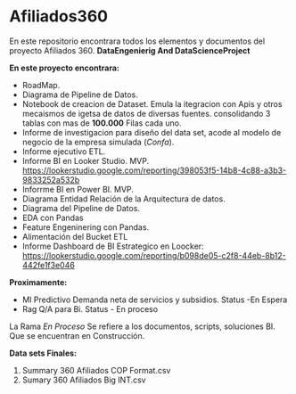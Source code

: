 # Afiliados360
En este repositorio encontrara todos los elementos y documentos del proyecto Afiliados 360.
**DataEngenierig And DataScienceProject**

**En este proyecto encontrara:**

  * RoadMap.
  * Diagrama de Pipeline de Datos.
  * Notebook de creacion de Dataset. Emula la itegracion con Apis y otros mecaismos de igetsa de datos de diversas fuentes. 
    consolidando 3 tablas con mas de **100.000** Filas cada uno.
  * Informe de investigacion para diseño del data set, acode al modelo de negocio de la empresa simulada (*Confa*).
  * Informe ejecutivo ETL.
  * Informe BI en Looker Studio. MVP. https://lookerstudio.google.com/reporting/398053f5-14b8-4c88-a3b3-9833252a532b
  * Inforrme BI en Power BI. MVP.
  * Diagrama Entidad Relación de la Arquitectura de datos.
  * Diagrama del Pipeline de Datos.
  * EDA con Pandas
  * Feature Engeninering con Pandas.
  * Alimentación del Bucket ETL
  * Informe Dashboard de BI Estrategico en Loocker: https://lookerstudio.google.com/reporting/b098de05-c2f8-44eb-8b12-442fe1f3e046

**Proximamente:**


  * Ml Predictivo Demanda neta de servicios y subsidios. Status -En Espera
  * Rag Q/A para Bi. Status - En proceso
  
La Rama *En Proceso* Se refiere a los documentos, scripts, soluciones BI. Que se encuentran en Construcción.

**Data sets Finales:**
1. Summary 360 Afiliados COP Format.csv
2. Sumary 360 Afiliados Big INT.csv
